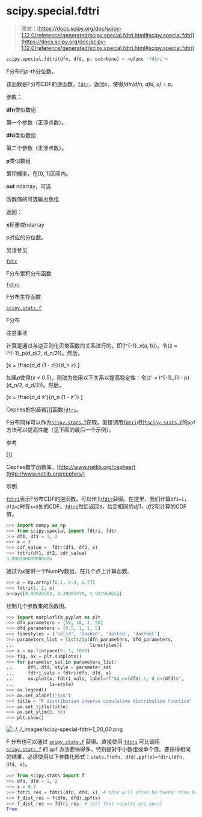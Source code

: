 # scipy.special.fdtri

> 原文：[https://docs.scipy.org/doc/scipy-1.12.0/reference/generated/scipy.special.fdtri.html#scipy.special.fdtri](https://docs.scipy.org/doc/scipy-1.12.0/reference/generated/scipy.special.fdtri.html#scipy.special.fdtri)

```py
scipy.special.fdtri(dfn, dfd, p, out=None) = <ufunc 'fdtri'>
```

F分布的*p*-th分位数。

该函数是F分布CDF的逆函数，[`fdtr`](scipy.special.fdtr.html#scipy.special.fdtr "scipy.special.fdtr")，返回*x*，使得*fdtr(dfn, dfd, x) = p*。

参数：

**dfn**类似数组

第一个参数（正浮点数）。

**dfd**类似数组

第二个参数（正浮点数）。

**p**类似数组

累积概率，在[0, 1]区间内。

**out** ndarray，可选

函数值的可选输出数组

返回：

**x**标量或ndarray

*p*对应的分位数。

另请参见

[`fdtr`](scipy.special.fdtr.html#scipy.special.fdtr "scipy.special.fdtr")

F分布累积分布函数

[`fdtrc`](scipy.special.fdtrc.html#scipy.special.fdtrc "scipy.special.fdtrc")

F分布生存函数

[`scipy.stats.f`](scipy.stats.f.html#scipy.stats.f "scipy.stats.f")

F分布

注意事项

计算是通过与逆正则化贝塔函数的关系进行的，即\(I^{-1}_x(a, b)\)。令\(z = I^{-1}_p(d_d/2, d_n/2)\)。然后，

\[x = \frac{d_d (1 - z)}{d_n z}.\]

如果*p*使得\(x < 0.5\)，则改为使用以下关系以提高稳定性：令\(z' = I^{-1}_{1 - p}(d_n/2, d_d/2)\)。然后，

\[x = \frac{d_d z'}{d_n (1 - z')}.\]

Cephes的包装器[[1]](#r3562210e1316-1)函数[`fdtri`](#scipy.special.fdtri "scipy.special.fdtri")。

F分布同样可以作为[`scipy.stats.f`](scipy.stats.f.html#scipy.stats.f "scipy.stats.f")获取。直接调用[`fdtri`](#scipy.special.fdtri "scipy.special.fdtri")相比[`scipy.stats.f`](scipy.stats.f.html#scipy.stats.f "scipy.stats.f")的`ppf`方法可以提高性能（见下面的最后一个示例）。

参考

[[1](#id1)]

Cephes数学函数库，[http://www.netlib.org/cephes/](http://www.netlib.org/cephes/)

示例

[`fdtri`](#scipy.special.fdtri "scipy.special.fdtri")表示F分布CDF的逆函数，可以作为[`fdtr`](scipy.special.fdtr.html#scipy.special.fdtr "scipy.special.fdtr")获得。在这里，我们计算`df1=1`，`df2=2`时在`x=3`处的CDF。[`fdtri`](#scipy.special.fdtri "scipy.special.fdtri")然后返回`3`，给定相同的*df1*，*df2*和计算的CDF值。

```py
>>> import numpy as np
>>> from scipy.special import fdtri, fdtr
>>> df1, df2 = 1, 2
>>> x = 3
>>> cdf_value =  fdtr(df1, df2, x)
>>> fdtri(df1, df2, cdf_value)
3.000000000000006 
```

通过为*x*提供一个NumPy数组，在几个点上计算函数。

```py
>>> x = np.array([0.1, 0.4, 0.7])
>>> fdtri(1, 2, x)
array([0.02020202, 0.38095238, 1.92156863]) 
```

绘制几个参数集的函数图。

```py
>>> import matplotlib.pyplot as plt
>>> dfn_parameters = [50, 10, 1, 50]
>>> dfd_parameters = [0.5, 1, 1, 5]
>>> linestyles = ['solid', 'dashed', 'dotted', 'dashdot']
>>> parameters_list = list(zip(dfn_parameters, dfd_parameters,
...                            linestyles))
>>> x = np.linspace(0, 1, 1000)
>>> fig, ax = plt.subplots()
>>> for parameter_set in parameters_list:
...     dfn, dfd, style = parameter_set
...     fdtri_vals = fdtri(dfn, dfd, x)
...     ax.plot(x, fdtri_vals, label=rf"$d_n={dfn},\, d_d={dfd}$",
...             ls=style)
>>> ax.legend()
>>> ax.set_xlabel("$x$")
>>> title = "F distribution inverse cumulative distribution function"
>>> ax.set_title(title)
>>> ax.set_ylim(0, 30)
>>> plt.show() 
```

![../../_images/scipy-special-fdtri-1_00_00.png](../Images/88fec757dc644ce1a8d3ee566b842360.png)

F 分布也可以通过 [`scipy.stats.f`](scipy.stats.f.html#scipy.stats.f "scipy.stats.f") 获得。直接使用 [`fdtri`](#scipy.special.fdtri "scipy.special.fdtri") 可比调用 [`scipy.stats.f`](scipy.stats.f.html#scipy.stats.f "scipy.stats.f") 的 `ppf` 方法要快得多，特别是对于小数组或单个值。要获得相同的结果，必须使用以下参数化形式：`stats.f(dfn, dfd).ppf(x)=fdtri(dfn, dfd, x)`。

```py
>>> from scipy.stats import f
>>> dfn, dfd = 1, 2
>>> x = 0.7
>>> fdtri_res = fdtri(dfn, dfd, x)  # this will often be faster than below
>>> f_dist_res = f(dfn, dfd).ppf(x)
>>> f_dist_res == fdtri_res  # test that results are equal
True 
```
